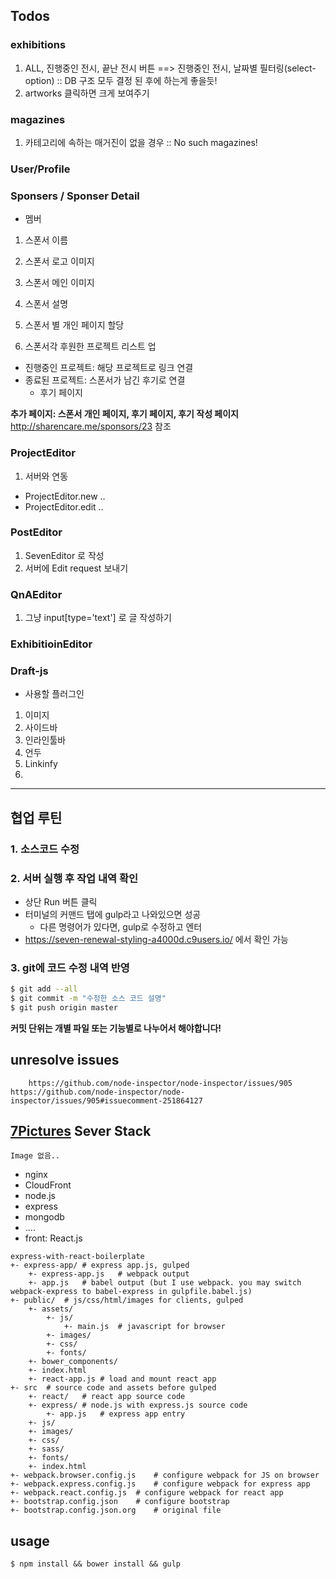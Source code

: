 ## Todos

### exhibitions
 1. ALL, 진행중인 전시, 끝난 전시 버튼 ==> 진행중인 전시, 날짜별 필터링(select-option) :: DB 구조 모두 결정 된 후에 하는게 좋을듯!
 2. artworks 클릭하면 크게 보여주기

### magazines
 1. 카테고리에 속하는 매거진이 없을 경우 :: No such magazines!

### User/Profile

### Sponsers / Sponser Detail
 - 멤버
  1. 스폰서 이름
  2. 스폰서 로고 이미지
  3. 스폰서 메인 이미지
  4. 스폰서 설명

 1. 스폰서 별 개인 페이지 할당
 2. 스폰서각 후원한 프로젝트 리스트 업
  - 진행중인 프로젝트: 해당 프로젝트로 링크 연결
  - 종료된 프로젝트: 스폰서가 남긴 후기로 연결
    - 후기 페이지

__추가 페이지: 스폰서 개인 페이지, 후기 페이지, 후기 작성 페이지__  
http://sharencare.me/sponsors/23 참조

### ProjectEditor
 1. 서버와 연동
  - ProjectEditor.new ..
  - ProjectEditor.edit ..


### PostEditor
 1. SevenEditor 로 작성
 2. 서버에 Edit request 보내기

### QnAEditor
 1. 그냥 input[type='text'] 로 글 작성하기

### ExhibitioinEditor



### Draft-js
 - 사용할 플러그인
  1. 이미지
  2. 사이드바
  3. 인라인툴바
  4. 언두
  5. Linkinfy
  6.

---

## 협업 루틴

### 1. 소스코드 수정

### 2. 서버 실행 후 작업 내역 확인
- 상단 Run 버튼 클릭
- 터미널의 커맨드 탭에 gulp라고 나와있으면 성공
	- 다른 명령어가 있다면, gulp로 수정하고 엔터
- https://seven-renewal-styling-a4000d.c9users.io/ 에서 확인 가능

### 3. git에 코드 수정 내역 반영
```bash
$ git add --all
$ git commit -m "수정한 소스 코드 설명"
$ git push origin master
```
__커밋 단위는 개별 파일 또는 기능별로 나누어서 해야합니다!__

## unresolve issues
```
	https://github.com/node-inspector/node-inspector/issues/905 https://github.com/node-inspector/node-inspector/issues/905#issuecomment-251864127
```

## [7Pictures](https://7pictures.co.kr) Sever Stack
	Image 없음..
 - nginx
 - CloudFront
 - node.js
 - express
 - mongodb
 - ....
 - front: React.js





```
express-with-react-boilerplate
+- express-app/	# express app.js, gulped
	+- express-app.js	# webpack output
	+- app.js	# babel output (but I use webpack. you may switch webpack-express to babel-express in gulpfile.babel.js)
+- public/	# js/css/html/images for clients, gulped
	+- assets/
		+- js/
			+- main.js	# javascript for browser
		+- images/
		+- css/
		+- fonts/
	+- bower_components/
	+- index.html
	+- react-app.js	# load and mount react app
+- src	# source code and assets before gulped
	+- react/	# react app source code
	+- express/	# node.js with express.js source code
		+- app.js	# express app entry
	+- js/
	+- images/
	+- css/
	+- sass/
	+- fonts/
	+- index.html
+- webpack.browser.config.js	# configure webpack for JS on browser
+- webpack.express.config.js	# configure webpack for express app
+- webpack.react.config.js	# configure webpack for react app
+- bootstrap.config.json	# configure bootstrap
+- bootstrap.config.json.org	# original file
```
## usage
```
$ npm install && bower install && gulp
```
